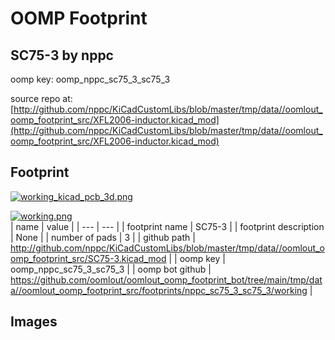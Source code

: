 # OOMP Footprint  
## SC75-3  by nppc  
  
oomp key: oomp_nppc_sc75_3_sc75_3  
  
source repo at: [http://github.com/nppc/KiCadCustomLibs/blob/master/tmp/data//oomlout_oomp_footprint_src/XFL2006-inductor.kicad_mod](http://github.com/nppc/KiCadCustomLibs/blob/master/tmp/data//oomlout_oomp_footprint_src/XFL2006-inductor.kicad_mod)  
## Footprint  
  
[![working_kicad_pcb_3d.png](working_kicad_pcb_3d_600.png)](working_kicad_pcb_3d.png)  
  
[![working.png](working_600.png)](working.png)  
| name | value | 
| --- | --- | 
| footprint name | SC75-3 | 
| footprint description | None | 
| number of pads | 3 | 
| github path | http://github.com/nppc/KiCadCustomLibs/blob/master/tmp/data//oomlout_oomp_footprint_src/SC75-3.kicad_mod | 
| oomp key | oomp_nppc_sc75_3_sc75_3 | 
| oomp bot github | https://github.com/oomlout/oomlout_oomp_footprint_bot/tree/main/tmp/data//oomlout_oomp_footprint_src/footprints/nppc_sc75_3_sc75_3/working | 
## Images  
